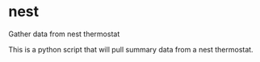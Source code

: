 # nest
Gather data from nest thermostat

This is a python script that will pull summary data from a nest thermostat.
